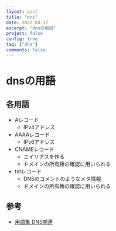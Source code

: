 ```yaml
---
layout: post
title: "dns"
date: 2022-04-17
excerpt: "dnsの用語"
project: false
config: true
tag: ["dns"]
comments: false
---
```


# dnsの用語

## 各用語
 - Aレコード
   - IPv4アドレス
 - AAAAレコード
   - IPv6アドレス
 - CNAMEレコード
   - エイリアスを作る
   - ドメインの所有権の確認に用いられる
 - txtレコード
   - DNSのコメントのようなメタ情報
   - ドメインの所有権の確認に用いられる

## 参考
 - [用語集 DNS関連](https://www.nic.ad.jp/ja/tech/glos-dns.html)

